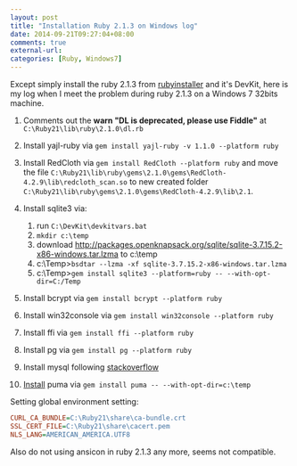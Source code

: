 ```yaml
---
layout: post
title: "Installation Ruby 2.1.3 on Windows log"
date: 2014-09-21T09:27:04+08:00
comments: true
external-url:
categories: [Ruby, Windows7]
---
```


Except simply install the ruby 2.1.3 from [rubyinstaller](http://rubyinstaller.org/downloads/) and it's DevKit, here is my log when I meet the problem during ruby 2.1.3 on a Windows 7 32bits machine.

1. Comments out the **warn "DL is deprecated, please use Fiddle"** at `C:\Ruby21\lib\ruby\2.1.0\dl.rb`
1. Install yajl-ruby via `gem install yajl-ruby -v 1.1.0 --platform ruby`
1. Install RedCloth via `gem install RedCloth --platform ruby` and move the file `C:\Ruby21\lib\ruby\gems\2.1.0\gems\RedCloth-4.2.9\lib\redcloth_scan.so` to new created folder `C:\Ruby21\lib\ruby\gems\2.1.0\gems\RedCloth-4.2.9\lib\2.1`.
1. Install sqlite3 via:

    1. run `C:\DevKit\devkitvars.bat`
    2. `mkdir c:\temp`
    3. download http://packages.openknapsack.org/sqlite/sqlite-3.7.15.2-x86-windows.tar.lzma to c:\temp
    4. c:\Temp>`bsdtar --lzma -xf sqlite-3.7.15.2-x86-windows.tar.lzma`
    5. c:\Temp>`gem install sqlite3 --platform=ruby -- --with-opt-dir=C:/Temp`
1. Install bcrypt via `gem install bcrypt --platform ruby`
1. Install win32console via `gem install win32console --platform ruby`
1. Install ffi via `gem install ffi --platform ruby`
1. Install pg via `gem install pg --platform ruby`
1. Install mysql following [stackoverflow](http://stackoverflow.com/questions/19014117/ruby-mysql2-gem-installation-on-windows-7)
1. [Install](https://github.com/hicknhack-software/rails-disco/wiki/Installing-puma-on-windows) puma via `gem install puma -- --with-opt-dir=c:\temp`

Setting global environment setting:

```ini
CURL_CA_BUNDLE=C:\Ruby21\share\ca-bundle.crt
SSL_CERT_FILE=C:\Ruby21\share\cacert.pem
NLS_LANG=AMERICAN_AMERICA.UTF8
```

Also do not using ansicon in ruby 2.1.3 any more, seems not compatible.